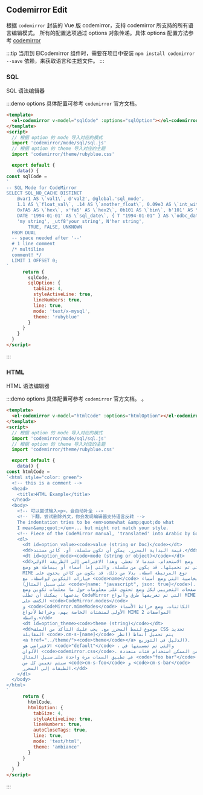 <script>
  import 'codemirror/mode/sql/sql.js'
  import 'codemirror/theme/rubyblue.css'

  import 'codemirror/mode/xml/xml.js'
  import 'codemirror/theme/ambiance.css'
  import 'codemirror/addon/selection/active-line.js'
  import 'codemirror/addon/edit/closetag.js'

  export default {
    data() {
const sqlCode =
`
-- SQL Mode for CodeMirror
SELECT SQL_NO_CACHE DISTINCT
    @var1 AS \`val1\`, @'val2', @global.'sql_mode',
    1.1 AS \`float_val\`, .14 AS \`another_float\`, 0.09e3 AS \`int_with_esp\`,
    0xFA5 AS \`hex\`, x'fa5' AS \`hex2\`, 0b101 AS \`bin\`, b'101' AS \`bin2\`,
    DATE '1994-01-01' AS \`sql_date\`, { T "1994-01-01" } AS \`odbc_date\`,
    'my string', _utf8'your string', N'her string',
        TRUE, FALSE, UNKNOWN
  FROM DUAL
  -- space needed after '--'
  # 1 line comment
  /* multiline
  comment! */
  LIMIT 1 OFFSET 0;
`

const htmlCode =
`<html style="color: green">
  <!-- this is a comment -->
  <head>
    <title>HTML Example</title>
  </head>
  <body>
    <!-- 可以尝试输入<p>，会自动补全 -->
    <!-- 下翻，尝试删除外文，你会发现编辑器支持语言反转 -->
    The indentation tries to be <em>somewhat &amp;quot;do what
    I mean&amp;quot;</em>... but might not match your style.
    <!-- Piece of the CodeMirror manual, 'translated' into Arabic by Google Translate -->
    <dl>
      <dt id=option_value><code>value (string or Doc)</code></dt>
      <dd>قيمة البداية المحرر. يمكن أن تكون سلسلة، أو. كائن مستند.</dd>
      <dt id=option_mode><code>mode (string or object)</code></dt>
      <dd>وضع الاستخدام. عندما لا تعطى، وهذا الافتراضي إلى الطريقة الاولى
      التي تم تحميلها. قد يكون من سلسلة، والتي إما أسماء أو ببساطة هو وضع
      MIME نوع المرتبطة اسطة. بدلا من ذلك، قد يكون من كائن يحتوي على
      خيارات التكوين لواسطة، مع <code>name</code> الخاصية التي وضع أسماء
      (على سبيل المثال <code>{name: "javascript", json: true}</code>).
      صفحات التجريبي لكل وضع تحتوي على معلومات حول ما معلمات تكوين وضع
      يدعمها. يمكنك أن تطلب CodeMirror التي تم تعريفها طرق وأنواع MIME
      الكشف على <code>CodeMirror.modes</code>
      و <code>CodeMirror.mimeModes</code> الكائنات. وضع خرائط الأسماء
      الأولى لمنشئات الخاصة بهم، وخرائط لأنواع MIME 2 المواصفات
      واسطة.</dd>
      <dt id=option_theme><code>theme (string)</code></dt>
      <dd>موضوع لنمط المحرر مع. يجب عليك التأكد من الملف CSS تحديد
      المقابلة <code>.cm-s-[name]</code> يتم تحميل أنماط (انظر
      <a href="../theme/"><code>theme</code></a> الدليل في التوزيع).
      الافتراضي هو <code>"default"</code> ، والتي تم تضمينها في
      الألوان <code>codemirror.css</code>. فمن الممكن استخدام فئات متعددة
      في تطبيق السمات مرة واحدة على سبيل المثال <code>"foo bar"</code>
      سيتم تعيين كل من <code>cm-s-foo</code> و <code>cm-s-bar</code>
      الطبقات إلى المحرر.</dd>
    </dl>
  </body>
</html>
`
      return {
        sqlCode,
        sqlOption: {
          tabSize: 4,
          styleActiveLine: true,
          lineNumbers: true,
          line: true,
          mode: 'text/x-mysql',
          theme: 'rubyblue'
        },
        htmlCode,
        htmlOption: {
          tabSize: 4,
          styleActiveLine: true,
          lineNumbers: true,
          autoCloseTags: true,
          line: true,
          mode: 'text/html',
          theme: 'ambiance'
        }
      }
    }
  }
</script>

## Codemirror Edit
根据 `codemirror` 封装的 Vue 版 codemirror，支持 codemirror 所支持的所有语言编辑模式。
所有的配置选项通过 options 对象传递。具体 options 配置方法参考 [codemirror](http://codemirror.net/doc/manual.html#config)


:::tip
当用到 ElCodemirror 组件时，需要在项目中安装 `npm install codemirror --save` 依赖，来获取语言和主题文件。
:::

### SQL 
SQL 语法编辑器

:::demo options 具体配置可参考 `codemirror` 官方文档。

```html
<template>
  <el-codemirror v-model="sqlCode" :options="sqlOption"></el-codemirror>
</template>
<script>
  // 根据 option 的 mode 导入对应的模式
  import 'codemirror/mode/sql/sql.js'
  // 根据 option 的 theme 导入对应的主题
  import 'codemirror/theme/rubyblue.css'

  export default {
    data() {
const sqlCode =
`
-- SQL Mode for CodeMirror
SELECT SQL_NO_CACHE DISTINCT
    @var1 AS \`val1\`, @'val2', @global.'sql_mode',
    1.1 AS \`float_val\`, .14 AS \`another_float\`, 0.09e3 AS \`int_with_esp\`,
    0xFA5 AS \`hex\`, x'fa5' AS \`hex2\`, 0b101 AS \`bin\`, b'101' AS \`bin2\`,
    DATE '1994-01-01' AS \`sql_date\`, { T "1994-01-01" } AS \`odbc_date\`,
    'my string', _utf8'your string', N'her string',
        TRUE, FALSE, UNKNOWN
  FROM DUAL
  -- space needed after '--'
  # 1 line comment
  /* multiline
  comment! */
  LIMIT 1 OFFSET 0;
`
      return {
        sqlCode,
        sqlOption: {
          tabSize: 4,
          styleActiveLine: true,
          lineNumbers: true,
          line: true,
          mode: 'text/x-mysql',
          theme: 'rubyblue'
        }
      }
    }
  }
</script>
```
:::


### HTML 
HTML 语法编辑器

:::demo options 具体配置可参考 `codemirror` 官方文档。 。

```html
<template>
  <el-codemirror v-model="htmlCode" :options="htmlOption"></el-codemirror>
</template>
<script>
  // 根据 option 的 mode 导入对应的模式
  import 'codemirror/mode/sql/sql.js'
  // 根据 option 的 theme 导入对应的主题
  import 'codemirror/theme/rubyblue.css'

  export default {
    data() {
const htmlCode =
`<html style="color: green">
  <!-- this is a comment -->
  <head>
    <title>HTML Example</title>
  </head>
  <body>
    <!-- 可以尝试输入<p>，会自动补全 -->
    <!-- 下翻，尝试删除外文，你会发现编辑器支持语言反转 -->
    The indentation tries to be <em>somewhat &amp;quot;do what
    I mean&amp;quot;</em>... but might not match your style.
    <!-- Piece of the CodeMirror manual, 'translated' into Arabic by Google Translate -->
    <dl>
      <dt id=option_value><code>value (string or Doc)</code></dt>
      <dd>قيمة البداية المحرر. يمكن أن تكون سلسلة، أو. كائن مستند.</dd>
      <dt id=option_mode><code>mode (string or object)</code></dt>
      <dd>وضع الاستخدام. عندما لا تعطى، وهذا الافتراضي إلى الطريقة الاولى
      التي تم تحميلها. قد يكون من سلسلة، والتي إما أسماء أو ببساطة هو وضع
      MIME نوع المرتبطة اسطة. بدلا من ذلك، قد يكون من كائن يحتوي على
      خيارات التكوين لواسطة، مع <code>name</code> الخاصية التي وضع أسماء
      (على سبيل المثال <code>{name: "javascript", json: true}</code>).
      صفحات التجريبي لكل وضع تحتوي على معلومات حول ما معلمات تكوين وضع
      يدعمها. يمكنك أن تطلب CodeMirror التي تم تعريفها طرق وأنواع MIME
      الكشف على <code>CodeMirror.modes</code>
      و <code>CodeMirror.mimeModes</code> الكائنات. وضع خرائط الأسماء
      الأولى لمنشئات الخاصة بهم، وخرائط لأنواع MIME 2 المواصفات
      واسطة.</dd>
      <dt id=option_theme><code>theme (string)</code></dt>
      <dd>موضوع لنمط المحرر مع. يجب عليك التأكد من الملف CSS تحديد
      المقابلة <code>.cm-s-[name]</code> يتم تحميل أنماط (انظر
      <a href="../theme/"><code>theme</code></a> الدليل في التوزيع).
      الافتراضي هو <code>"default"</code> ، والتي تم تضمينها في
      الألوان <code>codemirror.css</code>. فمن الممكن استخدام فئات متعددة
      في تطبيق السمات مرة واحدة على سبيل المثال <code>"foo bar"</code>
      سيتم تعيين كل من <code>cm-s-foo</code> و <code>cm-s-bar</code>
      الطبقات إلى المحرر.</dd>
    </dl>
  </body>
</html>
`
      return {
        htmlCode,
        htmlOption: {
          tabSize: 4,
          styleActiveLine: true,
          lineNumbers: true,
          autoCloseTags: true,
          line: true,
          mode: 'text/html',
          theme: 'ambiance'
        }
      }
    }
  }
</script>
```
:::
